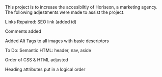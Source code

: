 This project is to increase the accesibiltiy of Horiseon, a marketing agency. The following adjestments were made to assist the project.

Links Repaired: SEO link (added id)

Comments added

Added Alt Tags to all images with basic descriptors 


To Do:
Semantic HTML: header, nav, aside

Order of CSS & HTML adjusted

Heading attributes put in a logical order